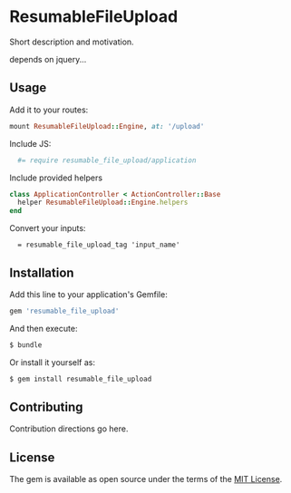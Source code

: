 # ResumableFileUpload
Short description and motivation.

depends on jquery...

## Usage

Add it to your routes:

```ruby
mount ResumableFileUpload::Engine, at: '/upload'
```

Include JS:

```coffeescript
  #= require resumable_file_upload/application
```

Include provided helpers

```ruby
class ApplicationController < ActionController::Base
  helper ResumableFileUpload::Engine.helpers
end
```

Convert your inputs:

```haml
  = resumable_file_upload_tag 'input_name'
```

## Installation
Add this line to your application's Gemfile:

```ruby
gem 'resumable_file_upload'
```

And then execute:

```bash
$ bundle
```

Or install it yourself as:

```bash
$ gem install resumable_file_upload
```

## Contributing
Contribution directions go here.

## License
The gem is available as open source under the terms of the [MIT License](http://opensource.org/licenses/MIT).

